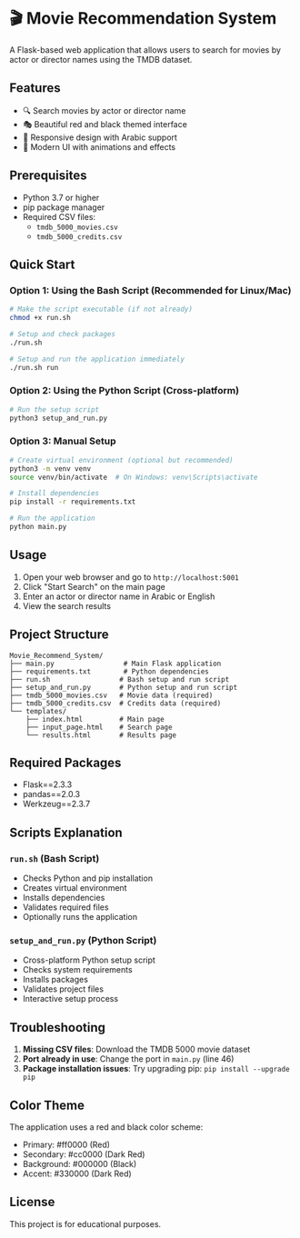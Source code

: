 # 🎬 Movie Recommendation System

A Flask-based web application that allows users to search for movies by actor or director names using the TMDB dataset.

## Features

- 🔍 Search movies by actor or director name
- 🎭 Beautiful red and black themed interface
- 📱 Responsive design with Arabic support
- 🎨 Modern UI with animations and effects

## Prerequisites

- Python 3.7 or higher
- pip package manager
- Required CSV files:
  - `tmdb_5000_movies.csv`
  - `tmdb_5000_credits.csv`

## Quick Start

### Option 1: Using the Bash Script (Recommended for Linux/Mac)

```bash
# Make the script executable (if not already)
chmod +x run.sh

# Setup and check packages
./run.sh

# Setup and run the application immediately
./run.sh run
```

### Option 2: Using the Python Script (Cross-platform)

```bash
# Run the setup script
python3 setup_and_run.py
```

### Option 3: Manual Setup

```bash
# Create virtual environment (optional but recommended)
python3 -m venv venv
source venv/bin/activate  # On Windows: venv\Scripts\activate

# Install dependencies
pip install -r requirements.txt

# Run the application
python main.py
```

## Usage

1. Open your web browser and go to `http://localhost:5001`
2. Click "Start Search" on the main page
3. Enter an actor or director name in Arabic or English
4. View the search results

## Project Structure

```
Movie_Recommend_System/
├── main.py                 # Main Flask application
├── requirements.txt        # Python dependencies
├── run.sh                 # Bash setup and run script
├── setup_and_run.py       # Python setup and run script
├── tmdb_5000_movies.csv   # Movie data (required)
├── tmdb_5000_credits.csv  # Credits data (required)
└── templates/
    ├── index.html         # Main page
    ├── input_page.html    # Search page
    └── results.html       # Results page
```

## Required Packages

- Flask==2.3.3
- pandas==2.0.3
- Werkzeug==2.3.7

## Scripts Explanation

### `run.sh` (Bash Script)
- Checks Python and pip installation
- Creates virtual environment
- Installs dependencies
- Validates required files
- Optionally runs the application

### `setup_and_run.py` (Python Script)
- Cross-platform Python setup script
- Checks system requirements
- Installs packages
- Validates project files
- Interactive setup process

## Troubleshooting

1. **Missing CSV files**: Download the TMDB 5000 movie dataset
2. **Port already in use**: Change the port in `main.py` (line 46)
3. **Package installation issues**: Try upgrading pip: `pip install --upgrade pip`

## Color Theme

The application uses a red and black color scheme:
- Primary: #ff0000 (Red)
- Secondary: #cc0000 (Dark Red)
- Background: #000000 (Black)
- Accent: #330000 (Dark Red)

## License

This project is for educational purposes.
